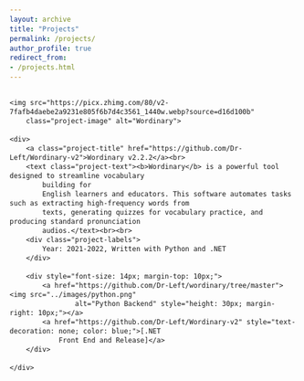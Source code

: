 ```yaml
---
layout: archive
title: "Projects"
permalink: /projects/
author_profile: true
redirect_from:
- /projects.html
---
```


<style>
    .project-title {
        font-size: 1.2em;
        margin-bottom: 1em;

    }

    .project-title:hover {
        color: blue;
    }

    .project-image {
        height: 120px;
        margin-right: 20px;
        flex-shrink: 0;
    }

    .project-image:hover {
        box-shadow: 0 0 10px rgba(0, 0, 0, 0.1);
    }

    .project-text {
        font-size: 1em;
    }

    .project-labels {
        font-size: 14px;
        margin-top: 10px;
        color: gray;
    }
</style>

<div style="margin: 1em 0; display: flex; align-items: flex-start;">

    <img src="https://picx.zhimg.com/80/v2-7fafb4daebe2a9231e805f6b7d4c3561_1440w.webp?source=d16d100b"
        class="project-image" alt="Wordinary">

    <div>
        <a class="project-title" href="https://github.com/Dr-Left/Wordinary-v2">Wordinary v2.2.2</a><br>
        <text class="project-text"><b>Wordinary</b> is a powerful tool designed to streamline vocabulary
            building for
            English learners and educators. This software automates tasks such as extracting high-frequency words from
            texts, generating quizzes for vocabulary practice, and producing standard pronunciation
            audios.</text><br><br>
        <div class="project-labels">
            Year: 2021-2022, Written with Python and .NET
        </div>

        <div style="font-size: 14px; margin-top: 10px;">
            <a href="https://github.com/Dr-Left/wordinary/tree/master"><img src="../images/python.png"
                    alt="Python Backend" style="height: 30px; margin-right: 10px;"></a>
            <a href="https://github.com/Dr-Left/Wordinary-v2" style="text-decoration: none; color: blue;">[.NET
                Front End and Release]</a>
        </div>

    </div>



</div>